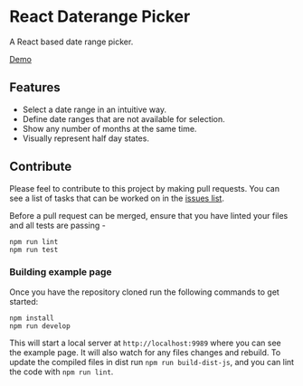 React Daterange Picker
======================

A React based date range picker.

[Demo](http://onefinestay.github.io/react-daterange-picker/)

## Features

* Select a date range in an intuitive way.
* Define date ranges that are not available for selection.
* Show any number of months at the same time.
* Visually represent half day states.

## Contribute

Please feel to contribute to this project by making pull requests. You can see a
list of tasks that can be worked on in the [issues list](https://github.com/onefinestay/react-daterange-picker/issues).

Before a pull request can be merged, ensure that you have linted your files and all tests are passing -

```shell
npm run lint
npm run test
```

### Building example page

Once you have the repository cloned run the following commands to get started:

```shell
npm install
npm run develop
```

This will start a local server at `http://localhost:9989` where you can see the
example page. It will also watch for any files changes and rebuild.
To update the compiled files in dist run `npm run build-dist-js`, and you can
lint the code with `npm run lint`.
